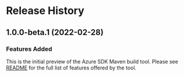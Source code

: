 # Release History

## 1.0.0-beta.1 (2022-02-28)

### Features Added
This is the initial preview of the Azure SDK Maven build tool. Please see [README](https://github.com/Azure/azure-sdk-for-java/blob/main/sdk/tools/azure-sdk-build-tool/README.md)
for the full list of features offered by the tool.

